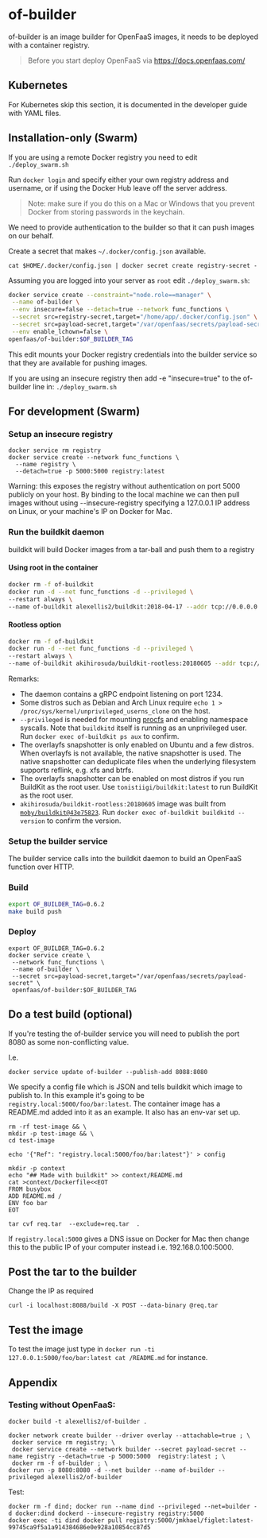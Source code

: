 # of-builder

of-builder is an image builder for OpenFaaS images, it needs to be deployed with a container registry.

> Before you start deploy OpenFaaS via https://docs.openfaas.com/

## Kubernetes

For Kubernetes skip this section, it is documented in the developer guide with YAML files.

## Installation-only (Swarm)

If you are using a remote Docker registry you need to edit `./deploy_swarm.sh`

Run `docker login` and specify either your own registry address and username, or if using the Docker Hub leave off the server address.

> Note: make sure if you do this on a Mac or Windows that you prevent Docker from storing passwords in the keychain.

We need to provide authentication to the builder so that it can push images on our behalf.

Create a secret that makes `~/.docker/config.json` available.

```
cat $HOME/.docker/config.json | docker secret create registry-secret -
```

Assuming you are logged into your server as `root` edit `./deploy_swarm.sh`:

```sh
docker service create --constraint="node.role==manager" \
 --name of-builder \
 --env insecure=false --detach=true --network func_functions \
 --secret src=registry-secret,target="/home/app/.docker/config.json" \
 --secret src=payload-secret,target="/var/openfaas/secrets/payload-secret" \
 --env enable_lchown=false \
openfaas/of-builder:$OF_BUILDER_TAG
```

This edit mounts your Docker registry credentials into the builder service so that they are available for pushing images.

If you are using an insecure registry then add -e "insecure=true" to the of-builder line in: `./deploy_swarm.sh`

## For development (Swarm)

### Setup an insecure registry

```
docker service rm registry
docker service create --network func_functions \
  --name registry \
  --detach=true -p 5000:5000 registry:latest
```

Warning: this exposes the registry without authentication on port 5000 publicly on your host. By binding to the local machine we can then pull images without using --insecure-registry specifying a 127.0.0.1 IP address on Linux, or your machine's IP on Docker for Mac.

### Run the buildkit daemon

buildkit will build Docker images from a tar-ball and push them to a registry

#### Using root in the container

```sh
docker rm -f of-buildkit
docker run -d --net func_functions -d --privileged \
--restart always \
--name of-buildkit alexellis2/buildkit:2018-04-17 --addr tcp://0.0.0.0:1234
```

#### Rootless option

```sh
docker rm -f of-buildkit
docker run -d --net func_functions -d --privileged \
--restart always \
--name of-buildkit akihirosuda/buildkit-rootless:20180605 --addr tcp://0.0.0.0:1234
```

Remarks:
  * The daemon contains a gRPC endpoint listening on port 1234.
  * Some distros such as Debian and Arch Linux require `echo 1 > /proc/sys/kernel/unprivileged_userns_clone` on the host.
  * `--privileged` is needed for mounting [procfs](https://blog.jessfraz.com/post/building-container-images-securely-on-kubernetes/) and enabling namespace syscalls. Note that `buildkitd` itself is running as an unprivileged user. Run `docker exec of-buildkit ps aux` to confirm.
  * The overlayfs snapshotter is only enabled on Ubuntu and a few distros. When overlayfs is not available, the native snapshotter is used. The native snapshotter can deduplicate files when the underlying filesystem supports reflink, e.g. xfs and btrfs.
  * The overlayfs snapshotter can be enabled on most distros if you run BuildKit as the root user. Use `tonistiigi/buildkit:latest` to run BuildKit as the root user.
  * `akihirosuda/buildkit-rootless:20180605` image was built from [`moby/buildkit@43e75823`](https://github.com/moby/buildkit/commit/43e758232a0ac7d50c6a11413186e16684fc1e4f). Run `docker exec of-buildkit buildkitd --version` to confirm the version.

### Setup the builder service

The builder service calls into the buildkit daemon to build an OpenFaaS function over HTTP.

### Build

```sh
export OF_BUILDER_TAG=0.6.2
make build push
```

### Deploy

```
export OF_BUILDER_TAG=0.6.2
docker service create \
 --network func_functions \
 --name of-builder \
 --secret src=payload-secret,target="/var/openfaas/secrets/payload-secret" \
 openfaas/of-builder:$OF_BUILDER_TAG
```

## Do a test build (optional)

If you're testing the of-builder service you will need to publish the port 8080 as some non-conflicting value.

I.e.

```
docker service update of-builder --publish-add 8088:8080
```

We specify a config file which is JSON and tells buildkit which image to publish to. In this example it's going to be `registry.local:5000/foo/bar:latest`. The container image has a README.md added into it as an example. It also has an env-var set up.

```
rm -rf test-image && \
mkdir -p test-image && \
cd test-image

echo '{"Ref": "registry.local:5000/foo/bar:latest"}' > config

mkdir -p context
echo "## Made with buildkit" >> context/README.md
cat >context/Dockerfile<<EOT
FROM busybox
ADD README.md /
ENV foo bar
EOT

tar cvf req.tar  --exclude=req.tar  .
```

If `registry.local:5000` gives a DNS issue on Docker for Mac then change this to the public IP of your computer instead i.e. 192.168.0.100:5000.

## Post the tar to the builder

Change the IP as required

```
curl -i localhost:8088/build -X POST --data-binary @req.tar
```

## Test the image

To test the image just type in `docker run -ti 127.0.0.1:5000/foo/bar:latest cat /README.md` for instance.

## Appendix

### Testing without OpenFaaS:

```
docker build -t alexellis2/of-builder .

docker network create builder --driver overlay --attachable=true ; \
 docker service rm registry; \
 docker service create --network builder --secret payload-secret --name registry --detach=true -p 5000:5000  registry:latest ; \
 docker rm -f of-builder ; \
docker run -p 8080:8080 -d --net builder --name of-builder --privileged alexellis2/of-builder
```

Test:

```
docker rm -f dind; docker run --name dind --privileged --net=builder -d docker:dind dockerd --insecure-registry registry:5000
docker exec -ti dind docker pull registry:5000/jmkhael/figlet:latest-99745ca9f5a1a914384686e0e928a10854cc87d5
```

